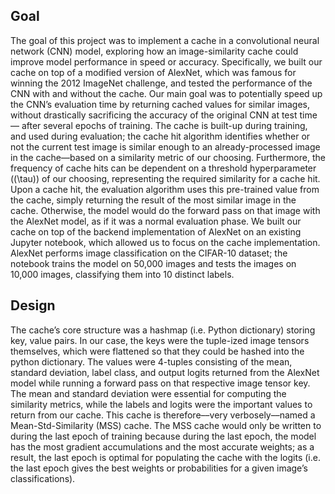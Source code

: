 ## Goal
The goal of this project was to implement a cache in a convolutional neural network (CNN) model, exploring how an image-similarity cache could improve model performance in speed or accuracy. Specifically, we built our cache on top of a modified version of AlexNet, which was famous for winning the 2012 ImageNet challenge, and tested the performance of the CNN with and without the cache. Our main goal was to potentially speed up the CNN’s evaluation time by returning cached values for similar images, without drastically sacrificing the accuracy of the original CNN at test time –– after several epochs of training.
The cache is built-up during training, and used during evaluation; the cache hit algorithm identifies whether or not the current test image is similar enough to an already-processed image in the cache––based on a similarity metric of our choosing. Furthermore, the frequency of cache hits can be dependent on a threshold hyperparameter (\(\tau\)) of our choosing, representing the required similarity for a cache hit. Upon a cache hit, the evaluation algorithm uses this pre-trained value from the cache, simply returning the result of the most similar image in the cache. Otherwise, the model would do the forward pass on that image with the AlexNet model, as if it was a normal evaluation phase.
We built our cache on top of the backend implementation of AlexNet on an existing Jupyter notebook, which allowed us to focus on the cache implementation. AlexNet performs image classification on the CIFAR-10 dataset; the notebook trains the model on 50,000 images and tests the images on 10,000 images, classifying them into 10 distinct labels.

## Design

The cache’s core structure was a hashmap (i.e. Python dictionary) storing key, value pairs. In our case, the keys were the tuple-ized image tensors themselves, which were flattened so that they could be hashed into the python dictionary. The values were 4-tuples consisting of the mean, standard deviation, label class, and output logits returned from the AlexNet model while running a forward pass on that respective image tensor key. The mean and standard deviation were essential for computing the similarity metrics, while the labels and logits were the important values to return from our cache. This cache is therefore––very verbosely––named a Mean-Std-Similarity (MSS) cache. The MSS cache would only be written to during the last epoch of training because during the last epoch, the model has the most gradient accumulations and the most accurate weights; as a result, the last epoch is optimal for populating the cache with the logits (i.e. the last epoch gives the best weights or probabilities for a given image’s classifications). 

